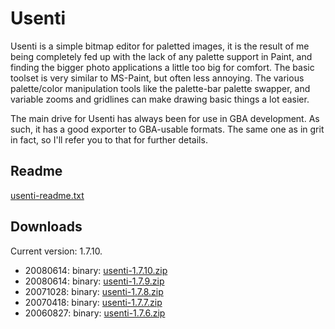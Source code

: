 # Usenti

Usenti is a simple bitmap editor for paletted images, it is the result of me being completely fed up with the lack of any palette support in Paint, and finding the bigger photo applications a little too big for comfort. The basic toolset is very similar to MS-Paint, but often less annoying. The various palette/color manipulation tools like the palette-bar palette swapper, and variable zooms and gridlines can make drawing basic things a lot easier.

The main drive for Usenti has always been for use in GBA development. As such, it has a good exporter to GBA-usable formats. The same one as in grit in fact, so I'll refer you to that for further details.


## Readme

[usenti-readme.txt](usenti-readme.txt?raw=1)


## Downloads

Current version: 1.7.10.

* 20080614: binary: [usenti-1.7.10.zip](usenti-1.7.10.zip)
* 20080614: binary: [usenti-1.7.9.zip](usenti-1.7.9.zip)
* 20071028: binary: [usenti-1.7.8.zip](usenti-1.7.8.zip)
* 20070418: binary: [usenti-1.7.7.zip](usenti-1.7.7.zip)
* 20060827: binary: [usenti-1.7.6.zip](usenti-1.7.6.zip)
